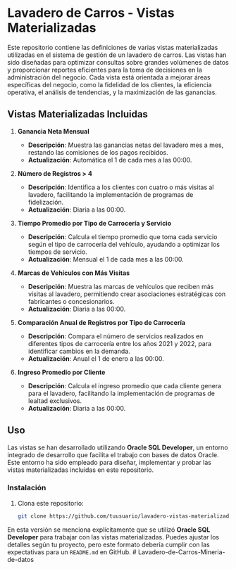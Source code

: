 # Lavadero de Carros - Vistas Materializadas

Este repositorio contiene las definiciones de varias vistas materializadas utilizadas en el sistema de gestión de un lavadero de carros. Las vistas han sido diseñadas para optimizar consultas sobre grandes volúmenes de datos y proporcionar reportes eficientes para la toma de decisiones en la administración del negocio. Cada vista está orientada a mejorar áreas específicas del negocio, como la fidelidad de los clientes, la eficiencia operativa, el análisis de tendencias, y la maximización de las ganancias.

## Vistas Materializadas Incluidas

1. **Ganancia Neta Mensual**  
   - **Descripción**: Muestra las ganancias netas del lavadero mes a mes, restando las comisiones de los pagos recibidos.
   - **Actualización**: Automática el 1 de cada mes a las 00:00.
   
2. **Número de Registros > 4**  
   - **Descripción**: Identifica a los clientes con cuatro o más visitas al lavadero, facilitando la implementación de programas de fidelización.
   - **Actualización**: Diaria a las 00:00.
   
3. **Tiempo Promedio por Tipo de Carrocería y Servicio**  
   - **Descripción**: Calcula el tiempo promedio que toma cada servicio según el tipo de carrocería del vehículo, ayudando a optimizar los tiempos de servicio.
   - **Actualización**: Mensual el 1 de cada mes a las 00:00.
   
4. **Marcas de Vehículos con Más Visitas**  
   - **Descripción**: Muestra las marcas de vehículos que reciben más visitas al lavadero, permitiendo crear asociaciones estratégicas con fabricantes o concesionarios.
   - **Actualización**: Diaria a las 00:00.
   
5. **Comparación Anual de Registros por Tipo de Carrocería**  
   - **Descripción**: Compara el número de servicios realizados en diferentes tipos de carrocería entre los años 2021 y 2022, para identificar cambios en la demanda.
   - **Actualización**: Anual el 1 de enero a las 00:00.
   
6. **Ingreso Promedio por Cliente**  
   - **Descripción**: Calcula el ingreso promedio que cada cliente genera para el lavadero, facilitando la implementación de programas de lealtad exclusivos.
   - **Actualización**: Diaria a las 00:00.

## Uso

Las vistas se han desarrollado utilizando **Oracle SQL Developer**, un entorno integrado de desarrollo que facilita el trabajo con bases de datos Oracle. Este entorno ha sido empleado para diseñar, implementar y probar las vistas materializadas incluidas en este repositorio.

### Instalación

1. Clona este repositorio:  
   ```bash
   git clone https://github.com/tuusuario/lavadero-vistas-materializadas.git

En esta versión se menciona explícitamente que se utilizó **Oracle SQL Developer** para trabajar con las vistas materializadas. Puedes ajustar los detalles según tu proyecto, pero este formato debería cumplir con las expectativas para un `README.md` en GitHub.
#   L a v a d e r o - d e - C a r r o s - M i n e r i a - d e - d a t o s 
 
 

